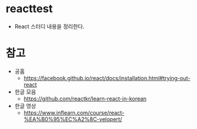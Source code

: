 # reacttest
- React 스터디 내용을 정리한다.

# 참고
- 공홈
	- https://facebook.github.io/react/docs/installation.html#trying-out-react
- 한글 모음
	- https://github.com/reactkr/learn-react-in-korean
- 한글 영상
	- https://www.inflearn.com/course/react-%EA%B0%95%EC%A2%8C-velopert/
	
	
